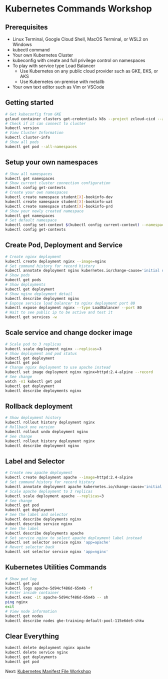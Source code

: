 # Kubernetes Commands Workshop

## Prerequisites

* Linux Terminal, Google Cloud Shell, MacOS Terminal, or WSL2 on Windows
* kubectl command
* Your own Kubernetes Cluster
* kubeconfig with create and full privilege control on namespaces
* To play with service type Load Balancer
  * Use Kubernetes on any public cloud provider such as GKE, EKS, or AKS
  * Use Kubernetes on-premise with metallb
* Your own text editor such as Vim or VSCode

## Getting started

```bash
# Get kubeconfig from GKE
gcloud container clusters get-credentials k8s --project zcloud-cicd --zone asia-southeast1-a
# Check if it can connect to cluster
kubectl version
# View Cluster Information
kubectl cluster-info
# Show all pods
kubectl get pod --all-namespaces
```

## Setup your own namespaces

```bash
# Show all namespaces
kubectl get namespaces
# Show current cluster connection configuration
kubectl config get-contexts
# Create your own namespaces
kubectl create namespace student[X]-bookinfo-dev
kubectl create namespace student[X]-bookinfo-uat
kubectl create namespace student[X]-bookinfo-prd
# Show your newly created namespace
kubectl get namespaces
# Set default namespace
kubectl config set-context $(kubectl config current-context) --namespace=student[X]-bookinfo-dev
kubectl config get-contexts
```

## Create Pod, Deployment and Service

```bash
# Create nginx deployment
kubectl create deployment nginx --image=nginx
# Set command history for record history
kubectl annotate deployment nginx kubernetes.io/change-cause='initial deployment'
# Show pods
kubectl get pods
# Show deployments
kubectl get deployment
# Show nginx deployment detail
kubectl describe deployment nginx
# Expose service load balancer to nginx deployment port 80
kubectl expose deployment nginx --type LoadBalancer --port 80
# Wait to see public ip to be active and test it
kubectl get services -w
```

## Scale service and change docker image

```bash
# Scale pod to 3 replicas
kubectl scale deployment nginx --replicas=3
# Show deployment and pod status
kubectl get deployment
kubectl get pod
# Change nginx deployment to use apache instead
kubectl set image deployment nginx nginx=httpd:2.4-alpine --record
# See change
watch -n1 kubectl get pod
kubectl get deployment
kubectl describe deployments nginx
```

## Rollback deployment

```bash
# Show deployment history
kubectl rollout history deployment nginx
# Rollback one version
kubectl rollout undo deployment nginx
# See change
kubectl rollout history deployment nginx
kubectl describe deployment nginx
```

## Label and Selector

```bash
# Create new apache deployment
kubectl create deployment apache --image=httpd:2.4-alpine
# Set command history for record history
kubectl annotate deployment apache kubernetes.io/change-cause='initial apache deployment'
# Scale apache deployment to 3 replicas
kubectl scale deployment apache --replicas=3
# See change
kubectl get pod
kubectl get deployment
# See the label and selector
kubectl describe deployments nginx
kubectl describe service nginx
# See the label
kubectl describe deployments apache
# Set service nginx to select apache deployment label instead
kubectl set selector service nginx 'app=apache'
# Revert selector back
kubectl set selector service nginx 'app=nginx'
```

## Kubernetes Utilities Commands

```bash
# Show pod log
kubectl get pod
kubectl logs apache-5d94cf486d-65m4b -f
# Enter inside container
kubectl exec -it apache-5d94cf486d-65m4b -- sh
ping nginx
exit
# View node information
kubectl get nodes
kubectl describe nodes gke-training-default-pool-115e6de5-shkw
```

## Clear Everything

```bash
kubectl delete deployment nginx apache
kubectl delete service nginx
kubectl get deployments
kubectl get pod
```

Next: [Kubernetes Manifest File Workshop](06-k8s-manifest.md)

